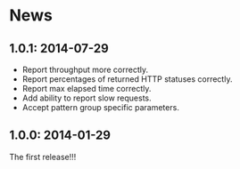 # News

## 1.0.1: 2014-07-29

 * Report throughput more correctly.
 * Report percentages of returned HTTP statuses correctly.
 * Report max elapsed time correctly.
 * Add ability to report slow requests.
 * Accept pattern group specific parameters.

## 1.0.0: 2014-01-29

The first release!!!
